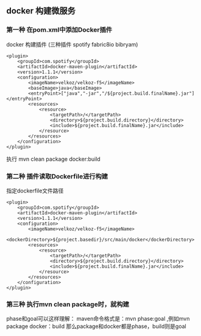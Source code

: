 ## docker 构建微服务

### 第一种 在pom.xml中添加Docker插件
docker 构建插件 (三种插件 spotify  fabric8io  bibryam)

    <plugin>
        <groupId>com.spotify</groupId>
        <artifactId>docker-maven-plugin</artifactId>
        <version>1.1.1</version>
        <configuration>
            <imageName>velkoz/velkoz-f5</imageName>
            <baseImage>java</baseImage>
            <entryPoint>["java","-jar","/${project.build.finalName}.jar"]</entryPoint>
            <resources>
                <resource>
                    <targetPath>/</targetPath>
                    <directory>${project.build.directory}</directory>
                    <include>${project.build.finalName}.jar</include>
                </resource>
            </resources>
        </configuration>
    </plugin>

执行 mvn clean package docker:build


### 第二种 插件读取Dockerfile进行构建
指定dockerfile文件路径

    
    <plugin>
        <groupId>com.spotify</groupId>
        <artifactId>docker-maven-plugin</artifactId>
        <version>1.1.1</version>
        <configuration>
            <imageName>velkoz/velkoz-f5</imageName>
            <dockerDirectory>${project.basedir}/src/main/docker</dockerDirectory>
            <resources>
                <resource>
                    <targetPath>/</targetPath>
                    <directory>${project.build.directory}</directory>
                    <include>${project.build.finalName}.jar</include>
                </resource>
            </resources>
        </configuration>
    </plugin>
    
    

### 第三种 执行mvn clean package时，就构建
phase和goal可以这样理解： maven命令格式是：mvn phase:goal ,例如mvn package docker：build
那么package和docker都是phase，build则是goal